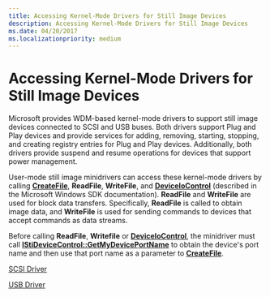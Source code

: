 ```yaml
---
title: Accessing Kernel-Mode Drivers for Still Image Devices
description: Accessing Kernel-Mode Drivers for Still Image Devices
ms.date: 04/20/2017
ms.localizationpriority: medium
---
```


# Accessing Kernel-Mode Drivers for Still Image Devices





Microsoft provides WDM-based kernel-mode drivers to support still image devices connected to SCSI and USB buses. Both drivers support Plug and Play devices and provide services for adding, removing, starting, stopping, and creating registry entries for Plug and Play devices. Additionally, both drivers provide suspend and resume operations for devices that support power management.

User-mode still image minidrivers can access these kernel-mode drivers by calling [**CreateFile**](/windows/win32/api/fileapi/nf-fileapi-createfilea), **ReadFile**, **WriteFile**, and [**DeviceIoControl**](/windows/win32/api/ioapiset/nf-ioapiset-deviceiocontrol) (described in the Microsoft Windows SDK documentation). **ReadFile** and **WriteFile** are used for block data transfers. Specifically, **ReadFile** is called to obtain image data, and **WriteFile** is used for sending commands to devices that accept commands as data streams.

Before calling **ReadFile**, **Writefile** or [**DeviceIoControl**](/windows/win32/api/ioapiset/nf-ioapiset-deviceiocontrol), the minidriver must call [**IStiDeviceControl::GetMyDevicePortName**](/windows-hardware/drivers/ddi/stiusd/nf-stiusd-istidevicecontrol-getmydeviceportname) to obtain the device's port name and then use that port name as a parameter to [**CreateFile**](/windows/win32/api/fileapi/nf-fileapi-createfilea).

[SCSI Driver](scsi-driver.md)

[USB Driver](usb-driver.md)

 

